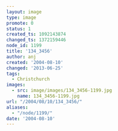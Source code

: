 ```yaml
---
layout: image
type: image
promote: 0
status: 1
created_ts: 1092143874
changed_ts: 1372159446
node_id: 1199
title: '134_3456'
author: anj
created: '2004-08-10'
changed: '2013-06-25'
tags:
  - Christchurch
images:
  - src: image/images/134_3456-1199.jpg
    name: 134_3456-1199.jpg
url: "/2004/08/10/134_3456/"
aliases:
  - "/node/1199/"
date: '2004-08-10'
---
```


